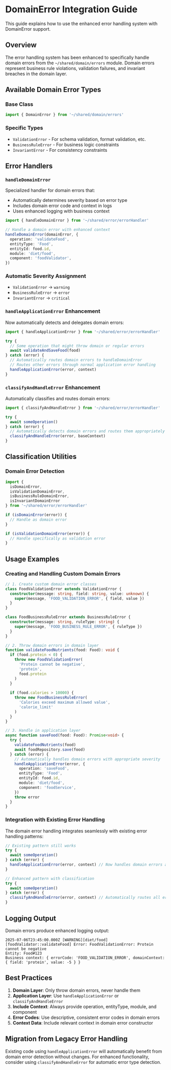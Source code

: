 # DomainError Integration Guide

This guide explains how to use the enhanced error handling system with DomainError support.

## Overview

The error handling system has been enhanced to specifically handle domain errors from the `~/shared/domain/errors` module. Domain errors represent business rule violations, validation failures, and invariant breaches in the domain layer.

## Available Domain Error Types

### Base Class
```typescript
import { DomainError } from '~/shared/domain/errors'
```

### Specific Types
- `ValidationError` - For schema validation, format validation, etc.
- `BusinessRuleError` - For business logic constraints
- `InvariantError` - For consistency constraints

## Error Handlers

### `handleDomainError`
Specialized handler for domain errors that:
- Automatically determines severity based on error type
- Includes domain error code and context in logs
- Uses enhanced logging with business context

```typescript
import { handleDomainError } from '~/shared/error/errorHandler'

// Handle a domain error with enhanced context
handleDomainError(domainError, {
  operation: 'validateFood',
  entityType: 'Food',
  entityId: food.id,
  module: 'diet/food',
  component: 'foodValidator',
})
```

### Automatic Severity Assignment
- `ValidationError` → `warning`
- `BusinessRuleError` → `error`  
- `InvariantError` → `critical`

### `handleApplicationError` Enhancement
Now automatically detects and delegates domain errors:

```typescript
import { handleApplicationError } from '~/shared/error/errorHandler'

try {
  // Some operation that might throw domain or regular errors
  await validateAndSaveFood(food)
} catch (error) {
  // Automatically routes domain errors to handleDomainError
  // Routes other errors through normal application error handling
  handleApplicationError(error, context)
}
```

### `classifyAndHandleError` Enhancement
Automatically classifies and routes domain errors:

```typescript
import { classifyAndHandleError } from '~/shared/error/errorHandler'

try {
  await someOperation()
} catch (error) {
  // Automatically detects domain errors and routes them appropriately
  classifyAndHandleError(error, baseContext)
}
```

## Classification Utilities

### Domain Error Detection
```typescript
import { 
  isDomainError,
  isValidationDomainError,
  isBusinessRuleDomainError,
  isInvariantDomainError
} from '~/shared/error/errorHandler'

if (isDomainError(error)) {
  // Handle as domain error
}

if (isValidationDomainError(error)) {
  // Handle specifically as validation error
}
```

## Usage Examples

### Creating and Handling Custom Domain Errors

```typescript
// 1. Create custom domain error classes
class FoodValidationError extends ValidationError {
  constructor(message: string, field: string, value: unknown) {
    super(message, 'FOOD_VALIDATION_ERROR', { field, value })
  }
}

class FoodBusinessRuleError extends BusinessRuleError {
  constructor(message: string, ruleType: string) {
    super(message, 'FOOD_BUSINESS_RULE_ERROR', { ruleType })
  }
}

// 2. Throw domain errors in domain layer
function validateFoodNutrients(food: Food): void {
  if (food.protein < 0) {
    throw new FoodValidationError(
      'Protein cannot be negative',
      'protein',
      food.protein
    )
  }
  
  if (food.calories > 10000) {
    throw new FoodBusinessRuleError(
      'Calories exceed maximum allowed value',
      'calorie_limit'
    )
  }
}

// 3. Handle in application layer
async function saveFood(food: Food): Promise<void> {
  try {
    validateFoodNutrients(food)
    await foodRepository.save(food)
  } catch (error) {
    // Automatically handles domain errors with appropriate severity
    handleApplicationError(error, {
      operation: 'saveFood',
      entityType: 'Food',
      entityId: food.id,
      module: 'diet/food',
      component: 'foodService',
    })
    throw error
  }
}
```

### Integration with Existing Error Handling

The domain error handling integrates seamlessly with existing error handling patterns:

```typescript
// Existing pattern still works
try {
  await someOperation()
} catch (error) {
  handleApplicationError(error, context) // Now handles domain errors automatically
}

// Enhanced pattern with classification
try {
  await someOperation()
} catch (error) {
  classifyAndHandleError(error, context) // Automatically routes all error types
}
```

## Logging Output

Domain errors produce enhanced logging output:

```
2025-07-06T23:45:00.000Z [WARNING][diet/food][foodValidator::validateFood] Error: FoodValidationError: Protein cannot be negative
Entity: Food#123
Business context: { errorCode: 'FOOD_VALIDATION_ERROR', domainContext: { field: 'protein', value: -5 } }
```

## Best Practices

1. **Domain Layer**: Only throw domain errors, never handle them
2. **Application Layer**: Use `handleApplicationError` or `classifyAndHandleError`
3. **Include Context**: Always provide operation, entityType, module, and component
4. **Error Codes**: Use descriptive, consistent error codes in domain errors
5. **Context Data**: Include relevant context in domain error constructor

## Migration from Legacy Error Handling

Existing code using `handleApplicationError` will automatically benefit from domain error detection without changes. For enhanced functionality, consider using `classifyAndHandleError` for automatic error type detection.
